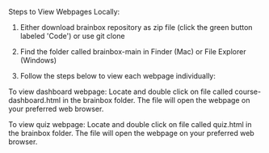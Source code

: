 Steps to View Webpages Locally:

1) Either download brainbox repository as zip file (click the green button labeled 'Code') or use git clone
2) Find the folder called brainbox-main in Finder (Mac) or File Explorer (Windows)

3) Follow the steps below to view each webpage individually:
   
To view dashboard webpage:
Locate and double click on file called course-dashboard.html in the brainbox folder. The file will open the webpage on your preferred web browser.

To view quiz webpage:
Locate and double click on file called quiz.html in the brainbox folder. The file will open the webpage on your preferred web browser.
